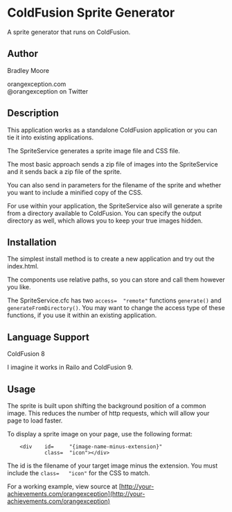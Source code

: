 # ColdFusion Sprite Generator
A sprite generator that runs on ColdFusion.

## Author
Bradley Moore

orangexception.com  
@orangexception on Twitter

## Description
This application works as a standalone ColdFusion application or you can tie it into existing applications. 

The SpriteService generates a sprite image file and CSS file. 

The most basic approach sends a zip file of images into the SpriteService and it sends back a zip file of the sprite.

You can also send in parameters for the filename of the sprite and whether you want to include a minified copy of the CSS.

For use within your application, the SpriteService also will generate a sprite from a directory available to ColdFusion. You can specify the output directory as well, which allows you to keep your true images hidden.

## Installation
The simplest install method is to create a new application and try out the index.html.

The components use relative paths, so you can store and call them however you like.

The SpriteService.cfc has two `access=	"remote"` functions `generate()` and `generateFromDirectory()`. You may want to change the access type of these functions, if you use it within an existing application.

## Language Support
ColdFusion 8

I imagine it works in Railo and ColdFusion 9.

## Usage
The sprite is built upon shifting the background position of a common image. This reduces the number of http requests, which will allow your page to load faster.

To display a sprite image on your page, use the following format:
```
    <div	id=		"{image-name-minus-extension}"
			class=	"icon"></div>
```

The id is the filename of your target image minus the extension. You must include the `class=	"icon"` for the CSS to match.
    
For a working example, view source at [http://your-achievements.com/orangexception](http://your-achievements.com/orangexception)